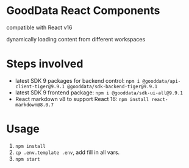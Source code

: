 # GoodData React Components

compatible with React v16

dynamically loading content from different workspaces

# Steps involved

- latest SDK 9 packages for backend control: 
  `npm i @gooddata/api-client-tiger@9.9.1 @gooddata/sdk-backend-tiger@9.9.1`
- latest SDK 9 frontend package: 
  `npm i @gooddata/sdk-ui-all@9.9.1`
- React markdown v8 to support React 16:
  `npm install react-markdown@8.0.7`

# Usage

1. `npm install`
2. `cp .env.template .env`, add fill in all vars.
3. `npm start`

